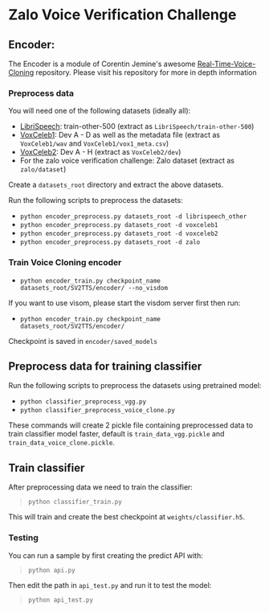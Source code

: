 # Zalo Voice Verification Challenge

## Encoder:
The Encoder is a module of Corentin Jemine's awesome [Real-Time-Voice-Cloning](https://github.com/CorentinJ/Real-Time-Voice-Cloning) repository. Please visit his repository for more in depth information

### Preprocess data
You will need one of the following datasets (ideally all):
- [LibriSpeech](http://www.openslr.org/12/): train-other-500 (extract as `LibriSpeech/train-other-500`)
- [VoxCeleb1](http://www.robots.ox.ac.uk/~vgg/data/voxceleb/vox1.html): Dev A - D as well as the metadata file (extract as `VoxCeleb1/wav` and `VoxCeleb1/vox1_meta.csv`)
- [VoxCeleb2](http://www.robots.ox.ac.uk/~vgg/data/voxceleb/vox2.html): Dev A - H (extract as `VoxCeleb2/dev`)
- For the zalo voice verification challenge: Zalo dataset (extract as `zalo/dataset`)

Create a `datasets_root` directory and extract the above datasets.

Run the following scripts to preprocess the datasets:

- `python encoder_preprocess.py datasets_root -d librispeech_other` 
- `python encoder_preprocess.py datasets_root -d voxceleb1`
- `python encoder_preprocess.py datasets_root -d voxceleb2`
- `python encoder_preprocess.py datasets_root -d zalo`

### Train Voice Cloning encoder
- `python encoder_train.py checkpoint_name datasets_root/SV2TTS/encoder/ --no_visdom`

If you want to use visom, please start the visdom server first then run:
- `python encoder_train.py checkpoint_name datasets_root/SV2TTS/encoder/`

Checkpoint is saved in `encoder/saved_models`

## Preprocess data for training classifier
Run the following scripts to preprocess the datasets using pretrained model:

- `python classifier_preprocess_vgg.py `
- `python classifier_preprocess_voice_clone.py `

These commands will create 2 pickle file containing preprocessed data to train classifier model faster, default is `train_data_vgg.pickle` and `train_data_voice_clone.pickle`.

## Train classifier
After preprocessing data we need to train the classifier:

> `python classifier_train.py `

This will train and create the best checkpoint at `weights/classifier.h5`.

### Testing
You can run a sample by first creating the predict API with:

> `python api.py`

Then edit the path in `api_test.py` and run it to test the model:

> `python api_test.py`
